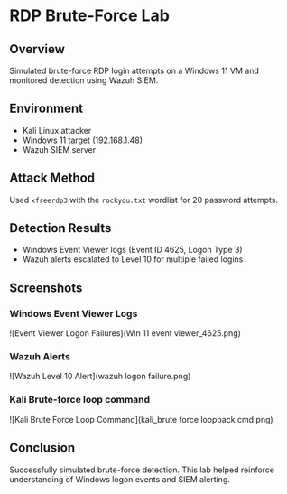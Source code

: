 # RDP Brute-Force Lab

## Overview
Simulated brute-force RDP login attempts on a Windows 11 VM and monitored detection using Wazuh SIEM.

## Environment
- Kali Linux attacker
- Windows 11 target (192.168.1.48)
- Wazuh SIEM server

## Attack Method
Used `xfreerdp3` with the `rockyou.txt` wordlist for 20 password attempts.

## Detection Results
- Windows Event Viewer logs (Event ID 4625, Logon Type 3)
- Wazuh alerts escalated to Level 10 for multiple failed logins

## Screenshots
### Windows Event Viewer Logs
![Event Viewer Logon Failures](Win 11 event viewer_4625.png)

### Wazuh Alerts
![Wazuh Level 10 Alert](wazuh logon failure.png)

### Kali Brute-force loop command
![Kali Brute Force Loop Command](kali_brute force loopback cmd.png)
## Conclusion
Successfully simulated brute-force detection. This lab helped reinforce understanding of Windows logon events and SIEM alerting.
